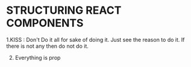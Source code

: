 # STRUCTURING REACT COMPONENTS

1.KISS :  Don't Do it all for sake of doing it. Just see the reason to do it. 
		If there is not any then do not do it.

2. Everything is prop
